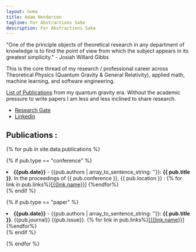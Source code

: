 ```yaml
---
layout: home
title: Adam Henderson
tagline: For Abstractions Sake
description: For Abstractions Sake
---
```


"One of the principle objects of theoretical research in any department of knowledge is to find the point of view from which the subject appears in its greatest simplicity." - Josiah Willard Gibbs

This is the core thread of my research / professional career across Theoretical Physics (Quantum Gravity & General Relativity), applied math, machine learning, and software engineering. 

[List of Publications](http://inspirehep.net/author/profile/A.Henderson.1) from my quantum gravity era. Without the academic pressure to write papers I am less and less inclined to share research. 

* [Research Gate](https://www.researchgate.net/profile/Adam_Henderson12)
* [Linkedin](https://www.linkedin.com/in/adam-henderson-b4887b29)

Publications :
-------------

{% for pub in site.data.publications %}

  {% if pub.type == "conference" %}
<li class="publication"><b>{{pub.date}}</b> - {{pub.authors | array_to_sentence_string: ''}}: <b>{{ pub.title }}</b>. In the proceedings of {{ pub.conference }}, {{ pub.location }} : {% for link in pub.links%}<a href="{{ link.link }}">[{{link.name}}]</a> {%endfor%}</li>
  {% endif %}

{% if pub.type == "paper" %}
<li class="publication"><b>{{pub.date}}</b> - {{pub.authors | array_to_sentence_string: ''}}: <b>{{ pub.title }}</b>. {{pub.journal}} {{pub.issue}}. {% for link in pub.links%}<a href="{{ link.link }}">[{{link.name}}]</a> {%endfor%}</li>
  {% endif %}
  
{% endfor %}
